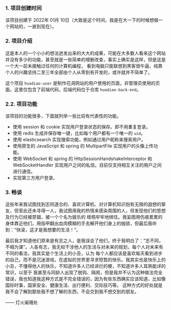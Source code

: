 ### 1. 项目创建时间
该项目创建于 2022年 01月 10日（大致是这个时间，我是在大一下的时候想做一个网站的，一直到现在）。

### 2. 项目介绍
这是本人的一个小小的想法迸发出来的大大的成果，可能在大多数人看来这个网站并没有多少的功能，甚至就是一些简单的增删改查，事实上确实是这样，但是这是一个大一前未接触过任何的计算机编程，
看到电脑只能联想到黑客很牛逼，纯靠个人的兴趣坚持二至三年全部由个人从零到有开发的，或许就并不简单了。

这个项目 `huadiao-user` 是制作花凋网站的用户使用的页面，非管理员使用的页面。这里仅包含了前端代码，后端代码位于仓库 `huadiao-back-end`。

### 2.2. 项目功能

该项目的功能很多，下面就列举一些比较有代表性的功能。

- 使用 session 和 cookie 实现用户登录状态的保存。即不用重复登录。
- 使用 redis 生成并保存唯一键，比如每个用户都有一个唯一的 `uid`。
- 使用 elasticsearch 实现搜索功能，例如通过用户昵称来搜索用户。
- 使用原生的 JavaScript 和 spring 的 MultipartFile 实现用户的头像上传功能。
- 使用 WebSocket 和 spring 的 HttpSessionHandshakeInterceptor 和 WebSocketHandler
实现用户之间的私信。目前仅支持相互关注的用户之间进行通信。
- 实现第三方用户登录。

### 3. 畅谈
这些年来我试图找到志同道合的、喜欢计算机、对计算机知识抱有无限的遐想的挚友，但至此还未寻得一人，我试图用我的热情来感染周围的人，但发现他们的思想及行为已经被禁锢，被一个个名为娱乐的
桎梏牢牢地绑住。我妄图用伤痕累累的身体靠近他们，用指甲翻出血肉模糊的手去解开他们身上的枷锁，但最后我听到：“快滚，这才是我想要的生活！”。

最后我才知道他们原来是有志之人，是我误会了他们，终于我明白了：“志不同，不相为谋”。人各有志，我无权干涉他人的生活与对未来的规划，每个人对未来有不同的看法，我其实是个生活上的小丑，认为
每个人都应该是喜欢每天看到进步的自己，而不是沉迷游戏，在虚拟的世界里寻求短暂的快乐。我其实也是快乐上的小丑，不懂得他人的快乐，不知道许多人已经讲烂的梗，不知道许多人耳熟能详的常识，以至于
我甚至与同龄人出现了脱钩、隔阂，但是我并不认为这种做法完全错误，我也知道我这种方式是不完全错误的，因为有些东西确实应该知道，比如像国际时事，国家安全、健康生活、出行便利、交际技巧等。
这种方式的好处就是我不会了解到那些我不想了解的东西，不会交到我不想交到的朋友。

—— 灯火阑珊处
